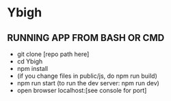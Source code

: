 # Ybigh

## RUNNING APP FROM BASH OR CMD
  * git clone [repo path here] 
  * cd Ybigh
  * npm install
  * (if you change files in public/js, do npm run build)
  * npm run start (to run the dev server: npm run dev)
  * open browser localhost:[see console for port]
